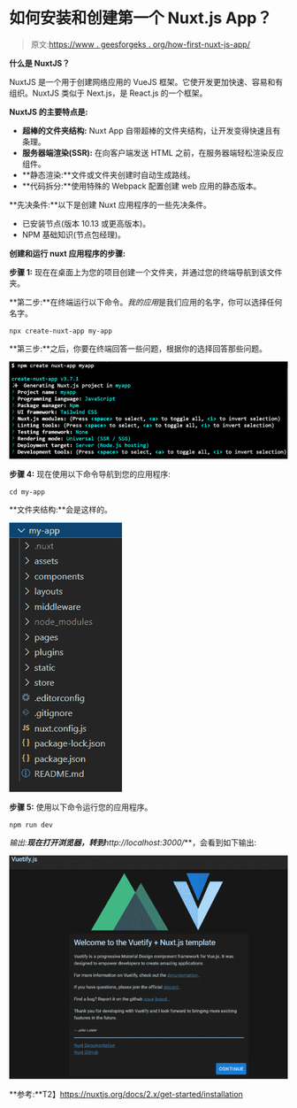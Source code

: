 # 如何安装和创建第一个 Nuxt.js App？

> 原文:[https://www . geesforgeks . org/how-first-nuxt-js-app/](https://www.geeksforgeeks.org/how-to-install-and-creating-first-nuxt-js-app/)

**什么是 NuxtJS？**

NuxtJS 是一个用于创建网络应用的 VueJS 框架。它使开发更加快速、容易和有组织。NuxtJS 类似于 Next.js，是 React.js 的一个框架。

**NuxtJS 的主要特点是:**

*   **超棒的文件夹结构:** Nuxt App 自带超棒的文件夹结构，让开发变得快速且有条理。
*   **服务器端渲染(SSR):** 在向客户端发送 HTML 之前，在服务器端轻松渲染反应组件。
*   **静态渲染:**文件或文件夹创建时自动生成路线。
*   **代码拆分:**使用特殊的 Webpack 配置创建 web 应用的静态版本。

**先决条件:**以下是创建 Nuxt 应用程序的一些先决条件。

*   已安装节点(版本 10.13 或更高版本)。
*   NPM 基础知识(节点包经理)。

**创建和运行 nuxt 应用程序的步骤:**

**步骤 1:** 现在在桌面上为您的项目创建一个文件夹，并通过您的终端导航到该文件夹。

**第二步:**在终端运行以下命令。*我的应用*是我们应用的名字，你可以选择任何名字。

```
npx create-nuxt-app my-app
```

**第三步:**之后，你要在终端回答一些问题，根据你的选择回答那些问题。

![](img/3dbbc84a0533c0484492bb810a558706.png)

**步骤 4:** 现在使用以下命令导航到您的应用程序:

```
cd my-app
```

**文件夹结构:**会是这样的。

![](img/2d37e82ddb55de995881098e0f63583c.png)

**步骤 5:** 使用以下命令运行您的应用程序。

```
npm run dev
```

**输出:**现在打开浏览器，转到***http://localhost:3000/***，会看到如下输出:

![](img/b9275e4988bcf2df937992236237d369.png)

**参考:**T2】https://nuxtjs.org/docs/2.x/get-started/installation